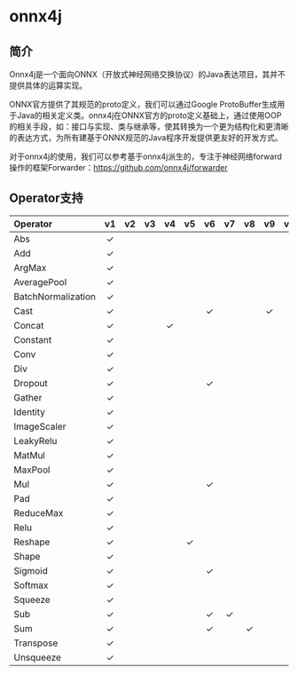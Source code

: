 # onnx4j
## 简介
Onnx4j是一个面向ONNX（开放式神经网络交换协议）的Java表达项目，其并不提供具体的运算实现。

ONNX官方提供了其规范的proto定义，我们可以通过Google ProtoBuffer生成用于Java的相关定义类。onnx4j在ONNX官方的proto定义基础上，通过使用OOP的相关手段，如：接口与实现、类与继承等，使其转换为一个更为结构化和更清晰的表达方式，为所有建基于ONNX规范的Java程序开发提供更友好的开发方式。

对于onnx4j的使用，我们可以参考基于onnx4j派生的，专注于神经网络forward操作的框架Forwarder：https://github.com/onnx4j/forwarder

## Operator支持
|Operator|v1|v2|v3|v4|v5|v6|v7|v8|v9|v10|v11|v12|
|:---|:---:|:---:|:---:|:---:|:---:|:---:|:---:|:---:|:---:|:---:|:---:|:---:|
|Abs|✓||||||||||||
|Add|✓||||||||||||
|ArgMax|✓||||||||||||
|AveragePool|✓||||||||||||
|BatchNormalization|✓||||||||||||
|Cast|✓|||||✓|||✓||||
|Concat|✓|||✓|||||||||
|Constant|✓||||||||||||
|Conv|✓||||||||||||
|Div|✓||||||||||||
|Dropout|✓|||||✓|||||||
|Gather|✓||||||||||||
|Identity|✓||||||||||||
|ImageScaler|✓||||||||||||
|LeakyRelu|✓||||||||||||
|MatMul|✓||||||||||||
|MaxPool|✓||||||||||||
|Mul|✓|||||✓|||||||
|Pad|✓||||||||||||
|ReduceMax|✓||||||||||✓|✓|
|Relu|✓||||||||||||
|Reshape|✓||||✓||||||||
|Shape|✓||||||||||||
|Sigmoid|✓|||||✓|||||||
|Softmax|✓||||||||||✓||
|Squeeze|✓||||||||||✓||
|Sub|✓|||||✓|✓||||||
|Sum|✓|||||✓||✓|||||
|Transpose|✓||||||||||||
|Unsqueeze|✓||||||||||✓||

